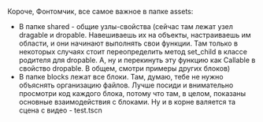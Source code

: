 Короче, Фонтомчик, все самое важное в папке assets:
  - В папке shared - общие узлы-свойства (сейчас там лежат узел dragable и dropable. Навешиваешь их на объекты, настраиваешь им области, и они начинают выполнять свои функции. Там только в некоторых случаях стоит переопределить метод set_child в классе родителя для dropable. А, ну и перекинуть эту функцию как Callable в свойство dropable. В общем, смотри примеры других блоков)
  - В папке blocks лежат все блоки. Там, думаю, тебе не нужно объяснять организацию файлов. Лучше посиди и внимательно просмотри код каждого блока, потому что там, в целом, показаны основные взаимодействия с блоками.
  Ну и в корне валяется та сцена с видео - test.tscn

